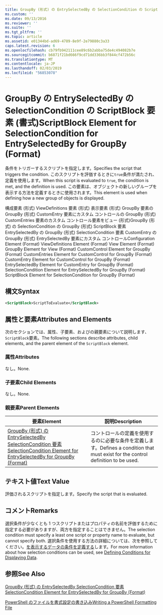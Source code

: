 ```yaml
---
title: GroupBy (形式) の EntrySelectedBy の SelectionCondition の ScriptBlock 要素 |Microsoft Docs
ms.custom: ''
ms.date: 09/13/2016
ms.reviewer: ''
ms.suite: ''
ms.tgt_pltfrm: ''
ms.topic: article
ms.assetid: e01344bd-ad69-4789-8e9f-2e79880c3a33
caps.latest.revision: 6
ms.openlocfilehash: cb79fb942111cee89c6b2abba75de4c494082b7e
ms.sourcegitcommit: b6871f21bd666f9cd71dd336bb3f844cf472b56c
ms.translationtype: MT
ms.contentlocale: ja-JP
ms.lasthandoff: 02/03/2019
ms.locfileid: "56853078"
---
```

# <a name="scriptblock-element-for-selectioncondition-for-entryselectedby-for-groupby-format"></a><span data-ttu-id="8577c-102">GroupBy の EntrySelectedBy の SelectionCondition の ScriptBlock 要素 (書式)</span><span class="sxs-lookup"><span data-stu-id="8577c-102">ScriptBlock Element for SelectionCondition for EntrySelectedBy for GroupBy (Format)</span></span>

<span data-ttu-id="8577c-103">条件をトリガーするスクリプトを指定します。</span><span class="sxs-lookup"><span data-stu-id="8577c-103">Specifies the script that triggers the condition.</span></span> <span data-ttu-id="8577c-104">このスクリプトを評価するときに`true`条件が満たされ、定義を使用します。</span><span class="sxs-lookup"><span data-stu-id="8577c-104">When this script is evaluated to `true`, the condition is met, and the definition is used.</span></span> <span data-ttu-id="8577c-105">この要素は、オブジェクトの新しいグループを表示する方法を定義するときに使用されます。</span><span class="sxs-lookup"><span data-stu-id="8577c-105">This element is used when defining how a new group of objects is displayed.</span></span>

<span data-ttu-id="8577c-106">構成要素 (形式) ViewDefinitions 要素 (形式) 表示要素 (形式) GroupBy 要素の GroupBy (形式) CustomEntry 要素にカスタム コントロールの GroupBy (形式) CustomEntries 要素のカスタム コントロール要素をビュー (形式)GroupBy (形式) の SelectionCondition の GroupBy (形式) ScriptBlock 要素 EntrySelectedBy の GroupBy (形式) SelectionCondition 要素 CustomEntry の GroupBy (形式) EntrySelectedBy 要素にカスタム コントロール</span><span class="sxs-lookup"><span data-stu-id="8577c-106">Configuration Element (Format) ViewDefinitions Element (Format) View Element (Format) GroupBy Element for View (Format) CustomControl Element for GroupBy (Format) CustomEntries Element for CustomControl for GroupBy (Format) CustomEntry Element for CustomControl for GroupBy (Format) EntrySelectedBy Element for CustomEntry for GroupBy (Format) SelectionCondition Element for EntrySelectedBy for GroupBy (Format) ScriptBlock Element for SelectionCondition for GroupBy (Format)</span></span>

## <a name="syntax"></a><span data-ttu-id="8577c-107">構文</span><span class="sxs-lookup"><span data-stu-id="8577c-107">Syntax</span></span>

```xml
<ScriptBlock>ScriptToEvaluate</ScriptBlock>
```

## <a name="attributes-and-elements"></a><span data-ttu-id="8577c-108">属性と要素</span><span class="sxs-lookup"><span data-stu-id="8577c-108">Attributes and Elements</span></span>

<span data-ttu-id="8577c-109">次のセクションでは、属性、子要素、およびの親要素について説明します、`ScriptBlock`要素。</span><span class="sxs-lookup"><span data-stu-id="8577c-109">The following sections describe attributes, child elements, and the parent element of the `ScriptBlock` element.</span></span>

### <a name="attributes"></a><span data-ttu-id="8577c-110">属性</span><span class="sxs-lookup"><span data-stu-id="8577c-110">Attributes</span></span>

<span data-ttu-id="8577c-111">なし。</span><span class="sxs-lookup"><span data-stu-id="8577c-111">None.</span></span>

### <a name="child-elements"></a><span data-ttu-id="8577c-112">子要素</span><span class="sxs-lookup"><span data-stu-id="8577c-112">Child Elements</span></span>

<span data-ttu-id="8577c-113">なし。</span><span class="sxs-lookup"><span data-stu-id="8577c-113">None.</span></span>

### <a name="parent-elements"></a><span data-ttu-id="8577c-114">親要素</span><span class="sxs-lookup"><span data-stu-id="8577c-114">Parent Elements</span></span>

|<span data-ttu-id="8577c-115">要素</span><span class="sxs-lookup"><span data-stu-id="8577c-115">Element</span></span>|<span data-ttu-id="8577c-116">説明</span><span class="sxs-lookup"><span data-stu-id="8577c-116">Description</span></span>|
|-------------|-----------------|
|[<span data-ttu-id="8577c-117">GroupBy (形式) の EntrySelectedBy SelectionCondition 要素</span><span class="sxs-lookup"><span data-stu-id="8577c-117">SelectionCondition Element for EntrySelectedBy for GroupBy (Format)</span></span>](./selectioncondition-element-for-entryselectedby-for-groupby-format.md)|<span data-ttu-id="8577c-118">コントロールの定義を使用するのに必要な条件を定義します。</span><span class="sxs-lookup"><span data-stu-id="8577c-118">Defines a condition that must exist for the control definition to be used.</span></span>|

## <a name="text-value"></a><span data-ttu-id="8577c-119">テキスト値</span><span class="sxs-lookup"><span data-stu-id="8577c-119">Text Value</span></span>

<span data-ttu-id="8577c-120">評価されるスクリプトを指定します。</span><span class="sxs-lookup"><span data-stu-id="8577c-120">Specify the script that is evaluated.</span></span>

## <a name="remarks"></a><span data-ttu-id="8577c-121">コメント</span><span class="sxs-lookup"><span data-stu-id="8577c-121">Remarks</span></span>

<span data-ttu-id="8577c-122">選択条件が少なくとも 1 つスクリプトまたはプロパティの名前を評価するために指定する必要がありますが、両方を指定することはできません。</span><span class="sxs-lookup"><span data-stu-id="8577c-122">The selection condition must specify a least one script or property name to evaluate, but cannot specify both.</span></span> <span data-ttu-id="8577c-123">選択条件を使用する方法の詳細については、次を参照してください。[を表示するデータの条件を定義する](./defining-conditions-for-displaying-data.md)します。</span><span class="sxs-lookup"><span data-stu-id="8577c-123">For more information about how selection conditions can be used, see [Defining Conditions for Displaying Data](./defining-conditions-for-displaying-data.md).</span></span>

## <a name="see-also"></a><span data-ttu-id="8577c-124">参照</span><span class="sxs-lookup"><span data-stu-id="8577c-124">See Also</span></span>

[<span data-ttu-id="8577c-125">GroupBy (形式) の EntrySelectedBy SelectionCondition 要素</span><span class="sxs-lookup"><span data-stu-id="8577c-125">SelectionCondition Element for EntrySelectedBy for GroupBy (Format)</span></span>](./selectioncondition-element-for-entryselectedby-for-groupby-format.md)

[<span data-ttu-id="8577c-126">PowerShell のファイルを書式設定の書き込み</span><span class="sxs-lookup"><span data-stu-id="8577c-126">Writing a PowerShell Formatting File</span></span>](./writing-a-powershell-formatting-file.md)
